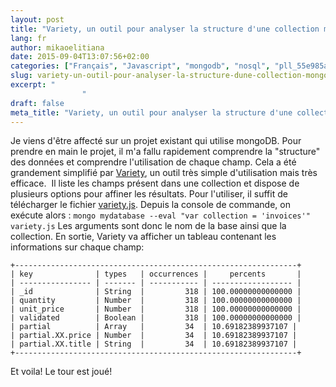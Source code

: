 ```yaml
---
layout: post
title: "Variety, un outil pour analyser la structure d'une collection mongoDB"
lang: fr
author: mikaoelitiana
date: 2015-09-04T13:07:56+02:00
categories: ["Français", "Javascript", "mongodb", "nosql", "pll_55e985aa01edc"]
slug: variety-un-outil-pour-analyser-la-structure-dune-collection-mongodb
excerpt: "
				"
draft: false
meta_title: "Variety, un outil pour analyser la structure d'une collection mongoDB"
---
```


Je viens d'être affecté sur un projet existant qui utilise mongoDB. Pour prendre en main le projet, il m'a fallu rapidement comprendre la "structure" des données et comprendre l'utilisation de chaque champ. Cela a été grandement simplifié par [Variety](https://github.com/variety/variety), un outil très simple d'utilisation mais très efficace.  Il liste les champs présent dans une collection et dispose de plusieurs options pour affiner les résultats. Pour l'utiliser, il suffit de télécharger le fichier [variety.js](https://github.com/variety/variety/blob/master/variety.js). Depuis la console de commande, on exécute alors : `mongo mydatabase --eval "var collection = 'invoices'" variety.js` Les arguments sont donc le nom de la base ainsi que la collection. En sortie, Variety va afficher un tableau contenant les informations sur chaque champ:
```
+---------------------------------------------------------------+
| key              | types   | occurrences |     percents       |
| ---------------- | ------- | ----------- | ------------------ |
| _id              | String  |         318 | 100.00000000000000 |
| quantity         | Number  |         318 | 100.00000000000000 |
| unit_price       | Number  |         318 | 100.00000000000000 |
| validated        | Boolean |         318 | 100.00000000000000 |
| partial          | Array   |         34  | 10.69182389937107 |
| partial.XX.price | Number  |         34  | 10.69182389937107 |
| partial.XX.title | String  |         34  | 10.69182389937107 |
+---------------------------------------------------------------+
```
Et voila! Le tour est joué!